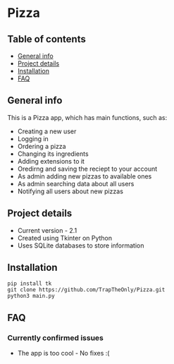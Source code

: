# Pizza

## Table of contents
* [General info](#general-info)
* [Project details](#project-details)
* [Installation](#installation)
* [FAQ](#faq)

## General info
This is a Pizza app, which has main functions, such as:
* Creating a new user 
* Logging in 
* Ordering a pizza
* Changing its ingredients
* Adding extensions to it
* Oredirng and saving the reciept to your account
* As admin adding new pizzas to available ones
* As admin searching data about all users
* Notifying all users about new pizzas

## Project details
* Current version - 2.1
* Created using Tkinter on Python
* Uses SQLite databases to store information

## Installation
```
pip install tk
git clone https://github.com/TrapTheOnly/Pizza.git
python3 main.py
```

## FAQ
### Currently confirmed issues
* The app is too cool - No fixes :(
